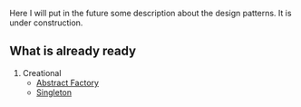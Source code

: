 Here I will put in the future some description about the design patterns.
It is under construction.

## What is already ready
1. Creational
    * [Abstract Factory](Creational/AbstractFactory)
    * [Singleton](Creational/Singleton)